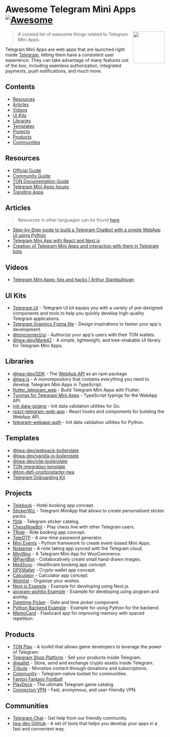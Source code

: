 # Awesome Telegram Mini Apps [![Awesome](https://awesome.re/badge-flat.svg)](https://github.com/sindresorhus/awesome)

<img src="assets/tapps.png" align="right" width="100" style="max-width: 100%" />

> A curated list of awesome things related to Telegram Mini Apps.

Telegram Mini Apps are web apps that are launched right inside [Telegram](https://telegram.org), letting them have a consistent user experience.
They can take advantage of many features out of the box, including seamless authorization, integrated payments, push notifications, and much more.

## Contents

- [Resources](#resources)
- [Articles](#articles)
- [Videos](#videos)
- [UI Kits](#ui-kits)
- [Libraries](#libraries)
- [Templates](#templates)
- [Projects](#projects)
- [Products](#products)
- [Communities](#communities)

## Resources

<!-- lint ignore double-link -->

- [Official Guide](https://core.telegram.org/bots/webapps)
- [Community Guide](https://docs.telegram-mini-apps.com)
- [TON Documentation Guide](https://docs.ton.org/develop/dapps/twa)
- [Telegram Mini Apps Issues](https://github.com/Telegram-Mini-Apps/issues)
- [Trending Apps](https://t.me/trendingapps)

## Articles

> Resources in other languages can be found [here](https://github.com/telegram-mini-apps-dev/awesome-telegram-mini-apps/blob/main/resources_other_languages.md#resources-in-other-languages).

- [Step-by-Step guide to build a Telegram Chatbot with a simple WebApp UI using Python](https://medium.com/@calixtemayoraz/step-by-step-guide-to-build-a-telegram-chatbot-with-a-simple-webapp-ui-using-python-44dca453522f)
- [Telegram Mini App with React and Next.js](https://dev.to/bitofuniverse/telegram-web-app-with-react-and-nextjs-440i)
- [Creation of Telegram Mini Apps and interaction with them in Telegram bots](https://prog.world/creation-of-telegram-web-apps-and-interaction-with-them-in-telegram-bots)

## Videos

- [Telegram Mini Apps: tips and hacks | Arthur Stambultsyan](https://www.youtube.com/watch?v=amvZy9hzAic&t=2476)

## UI Kits

- [Telegram UI](https://github.com/Telegram-Mini-Apps/TelegramUI) - Telegram UI kit equips you with a variety of pre-designed components and tools to help you quickly develop high-quality Telegram applications.
- [Telegram Graphics Figma file](https://www.figma.com/community/file/1248595286803212338/telegram-graphics) - Design inspirations to fasten your app's development.
- [@tonconnect/ui](https://github.com/ton-connect/sdk/tree/main/packages/ui) - Authorize your app's users with their TON wallets.
- [@twa-dev/Mark42](https://github.com/twa-dev/Mark42) - A simple, lightweight, and tree-shakable UI library for Telegram Mini Apps.

## Libraries

<!-- lint ignore double-link -->

- [@twa-dev/SDK](https://github.com/twa-dev/SDK) - The [WebApp API](https://core.telegram.org/bots/webapps#initializing-mini-apps) as an npm package.
- [@twa.js](https://github.com/Telegram-Web-Apps/twa.js) - A monorepository that contains everything you need to develop Telegram Mini Apps in TypeScript.
- [flutter_telegram_web](https://pub.dev/documentation/flutter_telegram_web_app/latest) - Build Telegram Mini Apps with Flutter.
- [Typings for Telegram Mini Apps](https://github.com/DavisDmitry/telegram-webapps/tree/master) - TypeScript typings for the WebApp API.
- [init-data-golang](https://github.com/Telegram-Mini-Apps/init-data-golang) - Init data validation utilities for Go.
- [react-telegram-web-app](https://github.com/vkruglikov/react-telegram-web-app) - React hooks and components for building the WebApp API.
- [telegram-webapp-auth](https://github.com/swimmwatch/telegram-webapp-auth) - Init data validation utilities for Python.

## Templates

- [@twa-dev/webpack-boilerplate](https://github.com/twa-dev/webpack-boilerplate)
- [@twa-dev/vanilla-js-boilerplate](https://github.com/twa-dev/vanilla-js-boilerplate)
- [@twa-dev/vite-boilerplate](https://github.com/twa-dev/vite-boilerplate)
- [TON integration template](https://github.com/ton-community/twa-template)
- [@ton-defi-org/tonstarter-twa](https://github.com/ton-defi-org/tonstarter-twa)
- [Telegram Onboarding Kit](https://github.com/Easterok/telegram-onboarding-kit)

## Projects

- [Telebook](https://github.com/neSpecc/telebook) - Hotel booking app concept.
- [StickerWiz](https://github.com/TatianaFomina/stkrz_bot) - Telegram MiniApp that allows to create personalised sticker packs.
- [fStik](https://github.com/fstik-app/catalog) - Telegram sticker catalog.
- [ChessNowBot](https://github.com/Quatern1on/ChessNowBot) - Play chess live with other Telegram users.
- [TRide](https://github.com/ArashYounesi/TRide) - Ride booking app concept.
- [TeleOTP](https://github.com/UselessStudio/TeleOTP) - A one-time password generator.
- [Mini Events](https://github.com/mbasaglia/mini_apps) - Python framework to create event-based Mini Apps.
- [Notepher](https://github.com/deptyped/notepher-bot) - A note taking app synced with the Telegram cloud.
- [MiniWoo](https://github.com/mini-woo/mini-woo) - A Telegram Mini App for WooCommerce.
- [@PaintBot](https://github.com/hip-hyena/PaintBot) - Collaboratively create small hand-drawn images.
- [MedSync](https://github.com/Latand/MedSyncWebApp) - Healthcare booking app concept.
- [DPXWallet](https://github.com/erfanmola/DPXWallet) - Crypto wallet app concept.
- [Calculator](https://github.com/ArashYounesi/TCalculator) - Calculator app concept.
- [Wishlist](https://github.com/grulex/telegram-wishlist-miniapp) - Organize your wishes.
- [Next.js Example](https://github.com/mauriciobraz/next.js-telegram-webapp) - Example for developing using Next.js.
- [aiogram-aiohttp Example](https://github.com/abdullaev388/Telegram-Web-App) - Example for developing using aiogram and aiohttp.
- [Datetime Picker](https://github.com/Expented/tgdtp) - Date and time picker component.
- [Python Backend Example](https://github.com/poshl000/telegram-webapp-bot) - Example for using Python for the backend.
- [MemoCard](https://github.com/kubk/memo-card) - Flashcard app for improving memory with spaced repetition. 

## Products

- [TON Play](https://tonplay.io) - A toolkit that allows game developers to leverage the power of Telegram.
- [Telegram Shop Platform](https://telegramwebapps.ru) - Sell your products inside Telegram.
- [@wallet](https://wallet.tg) - Store, send and exchange crypto assets inside Telegram.
- [Tribute](https://tribute.t.me) - Monetize content through donations and subscriptions.
- [Community](https://community_bot.t.me) - Telegram-native toolset for communities.
- [Fanton Fantasy Football](https://fantongamebot.t.me)
- [PlayDeck](https://playdeckbot.t.me) - The ultimate Telegram game catalog.
- [Connecton VPN](https://ConnectonBot.t.me) - Fast, anonymous, and user-friendly VPN.

## Communities

- [Telegram Chat](https://t.me/twa_dev) - Get help from our friendly community.
- [twa-dev GitHub](https://github.com/twa-dev) - A set of tools that helps you develop your apps in a fast and convenient way.

